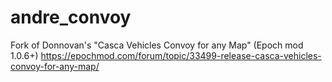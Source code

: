 # andre_convoy
Fork of Donnovan's "Casca Vehicles Convoy for any Map" (Epoch mod 1.0.6+)
https://epochmod.com/forum/topic/33499-release-casca-vehicles-convoy-for-any-map/
